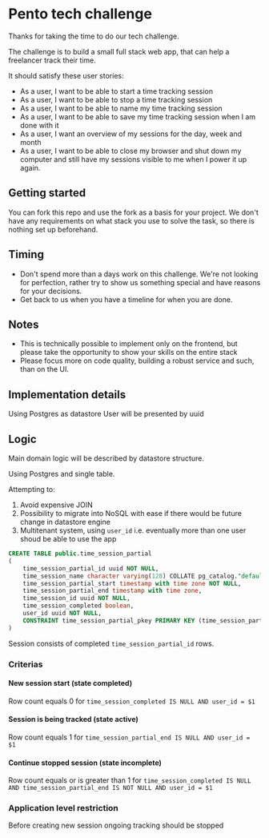 # Pento tech challenge

Thanks for taking the time to do our tech challenge. 

The challenge is to build a small full stack web app, that can help a freelancer track their time.

It should satisfy these user stories:

- As a user, I want to be able to start a time tracking session
- As a user, I want to be able to stop a time tracking session
- As a user, I want to be able to name my time tracking session
- As a user, I want to be able to save my time tracking session when I am done with it
- As a user, I want an overview of my sessions for the day, week and month
- As a user, I want to be able to close my browser and shut down my computer and still have my sessions visible to me when I power it up again.

## Getting started

You can fork this repo and use the fork as a basis for your project. We don't have any requirements on what stack you use to solve the task, so there is nothing set up beforehand.

## Timing

- Don't spend more than a days work on this challenge. We're not looking for perfection, rather try to show us something special and have reasons for your decisions.
- Get back to us when you have a timeline for when you are done.

## Notes

- This is technically possible to implement only on the frontend, but please take the opportunity to show your skills on the entire stack 
- Please focus more on code quality, building a robust service and such, than on the UI.

## Implementation details

Using Postgres as datastore
User will be presented by uuid

## Logic

Main domain logic will be described by datastore structure.

Using Postgres and single table.

Attempting to:

1. Avoid expensive JOIN
2. Possibility to migrate into NoSQL with ease if there would be future change in datastore engine
3. Multitenant system, using `user_id` i.e. eventually more than one user shoud be able to use the app

```sql
CREATE TABLE public.time_session_partial
(
    time_session_partial_id uuid NOT NULL,
    time_session_name character varying(128) COLLATE pg_catalog."default" NOT NULL,
    time_session_partial_start timestamp with time zone NOT NULL,
    time_session_partial_end timestamp with time zone,
    time_session_id uuid NOT NULL,
    time_session_completed boolean,
    user_id uuid NOT NULL,
    CONSTRAINT time_session_partial_pkey PRIMARY KEY (time_session_partial_id)
)
```

Session consists of completed `time_session_partial_id` rows.

### Criterias

#### New session start (state completed)

Row count equals 0 for `time_session_completed IS NULL AND user_id = $1`

#### Session is being tracked (state active)

Row count equals 1 for `time_session_partial_end IS NULL AND user_id = $1`

#### Continue stopped session (state incomplete)

Row count equals or is greater than 1 for `time_session_completed IS NULL AND time_session_partial_end IS NOT NULL AND user_id = $1`

### Application level restriction

Before creating new session ongoing tracking should be stopped
